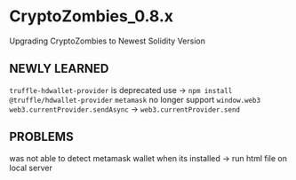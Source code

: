 # CryptoZombies_0.8.x
Upgrading CryptoZombies to Newest Solidity Version 

## NEWLY LEARNED
`truffle-hdwallet-provider` is deprecated use -> `npm install @truffle/hdwallet-provider`
`metamask` no longer support `window.web3`
`web3.currentProvider.sendAsync` -> `web3.currentProvider.send`

## PROBLEMS
was not able to detect metamask wallet when its installed -> run html file on local server
